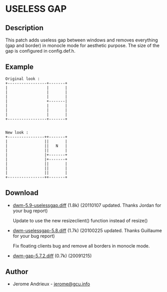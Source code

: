 # USELESS GAP

## Description

This patch adds useless gap between windows and removes everything (gap and border) in monocle mode for aesthetic purpose. 
The size of the gap is configured in config.def.h.

## Example

	Original look :
	+-----------------+-------+
	|                 |       |
	|                 |       |
	|                 |       |
	|                 +-------|
	|                 |       |
	|                 |       |
	|                 |       |
	+-----------------+-------+


	New look :
	+----------------++-------+
	|                ||       |
	|                ||   N   |
	|                ||       |
	|                |+-------+
	|                |+-------+
	|                ||       |
	|                ||       |
	|                ||       |
	+----------------++-------+

## Download

 * [dwm-5.9-uselessgap.diff](dwm-5.9-uselessgap.diff) (1.8k) (20110107 updated. Thanks Jordan for your bug report)
   
	Update to use the new resizeclient() function instead of resize()
 
 * [dwm-uselessgap-5.8.diff](historical/dwm-uselessgap-5.8.diff) (1.7k) (20100225 updated. Thanks Guillaume for your bug report)
   
	Fix floating clients bug and remove all borders in monocle mode.
 
 * [dwm-gap-5.7.2.diff](historical/dwm-gap-5.7.2.diff) (0.7k) (20091215)

## Author

 * Jerome Andrieux - <jerome@gcu.info>
